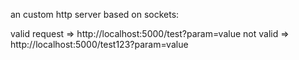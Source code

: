 an custom http server based on sockets:

valid request => http://localhost:5000/test?param=value
not valid => http://localhost:5000/test123?param=value